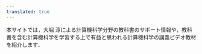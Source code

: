 ```yaml
---
translated: true
---
```

本サイトでは，大堀 淳による計算機科学分野の教科書のサポート情報や，教科書を含む計算機科学を学習する上で有益と思われる計算機科学の講義ビデオ教材を紹介します．

